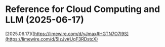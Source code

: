 # Reference for Cloud Computing and LLM (2025-06-17)
[2025.06.17]([https://limewire.com/d/yJmax#HGTN7O7l9S](https://limewire.com/d/5IzJv#UqF3RDstcX)

